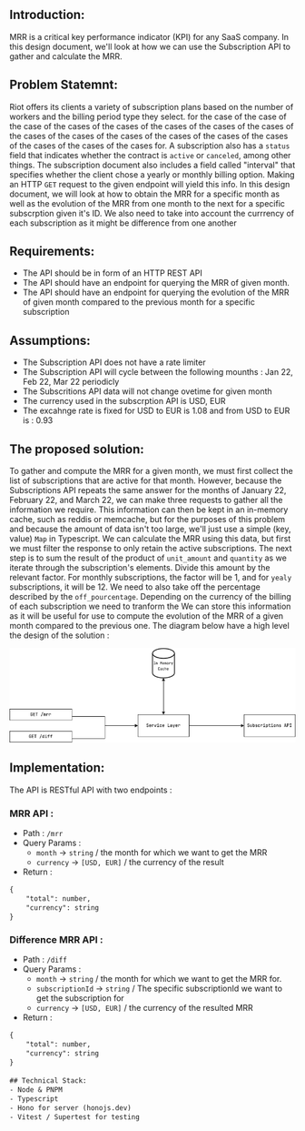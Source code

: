 ## Introduction:
MRR is a critical key performance indicator (KPI) for any SaaS company. In this design document, we'll look at how we can use the Subscription API to gather and calculate the MRR.

## Problem Statemnt:
Riot offers its clients a variety of subscription plans based on the number of workers and the billing period type they select. for the case of the case of the case of the cases of the cases of the cases of the cases of the cases of the cases of the cases of the cases of the cases of the cases of the cases of the cases of the cases of the cases for. A subscription also has a `status` field that indicates whether the contract is `active` or `canceled`, among other things. The subscription document also includes a field called "interval" that specifies whether the client chose a yearly or monthly billing option. Making an HTTP `GET` request to the given endpoint will yield this info. In this design document, we will look at how to obtain the MRR for a specific month as well as the evolution of the MRR from one month to the next for a specific subscrption given it's ID. We also need to take into account the currrency of each subscription as it might be difference from one another

## Requirements:
- The API should be in form of an HTTP REST API
- The API should have an endpoint for querying the MRR of given month.
- The API should have an endpoint for querying the evolution of the MRR of given month compared to the previous month for a specific subscription

## Assumptions:
- The Subscription API does not have a rate limiter
- The Subscription API will cycle between the following mounths : Jan 22, Feb 22, Mar 22 periodicly
- The Subscritions API data will not change ovetime for given month
- The currency used in the subscrption API is USD, EUR
- The excahnge rate is fixed for USD to EUR is 1.08 and from USD to EUR is : 0.93 

## The proposed solution:
To gather and compute the MRR for a given month, we must first collect the list of subscriptions that are active for that month. However, because the Subscriptions API repeats the same answer for the months of January 22, February 22, and March 22, we can make three requests to gather all the information we require. This information can then be kept in an in-memory cache, such as reddis or memcache, but for the purposes of this problem and because the amount of data isn't too large, we'll just use a simple (key, value) `Map` in Typescript. We can calculate the MRR using this data, but first we must filter the response to only retain the active subscriptions. The next step is to sum the result of the product of `unit_amount` and `quantity` as we iterate through the subscription's elements. Divide this amount by the relevant factor. For monthly subscriptions, the factor will be 1, and for `yealy` subscriptions, it will be 12. We need to also take off the percentage described by the `off_pourcentage`. Depending on the currency of the billing of each subscription we need to tranform the We can store this information as it will be useful for use to compute the evolution of the MRR of a given month compared to the previous one. The diagram below have a high level the design of the solution :

![design](./docs/tryriot.drawio.png)

## Implementation:
The API is RESTful API with two endpoints :
### MRR API :
- Path : `/mrr`
- Query Params :
	- `month` -> `string` / the month for which we want to get the MRR 
	- `currency` -> `[USD, EUR]` / the currency of the result
- Return : 
```
{
	"total": number,
	"currency": string
}
```

### Difference MRR API :
- Path : `/diff`
- Query Params :
	- `month` -> `string` / the month for which we want to get the MRR for.
	- `subscriptionId` -> `string` / The specific subscriptionId we want to get the subscription for
	- `currency` -> `[USD, EUR]` / the currency of the resulted MRR
- Return : 
```
{
	"total": number, 
	"currency": string
}

## Technical Stack:
- Node & PNPM
- Typescript
- Hono for server (honojs.dev)
- Vitest / Supertest for testing
